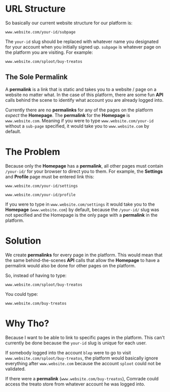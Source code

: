 # URL Structure

So basically our current website structure for our platform is:

`www.website.com/your-id/subpage`

The `your-id` slug should be replaced with whatever name you designated for your account when you initially signed up. `subpage` is whatever page on the platform you are visiting. For example:

`www.website.com/sploot/buy-treatos`

## The Sole Permalink

A **permalink** is a link that is static and takes you to a website / page on a website no matter what. In the case of this platform, there are some fun **API** calls behind the scene to identify what account you are already logged into. 

Currently there are no **permalinks** for any of the pages on the platform _expect_ the **Homepage**. The **permalink** for the **Homepage** is `www.website.com`. Meaning if you were to type `www.website.com/your-id` without a `sub-page` specified, it would take you to `www.website.com` by default.


# The Problem

Because only the **Homepage** has a **permalink**, all other pages must contain `/your-id/` for your browser to direct you to them. For example, the **Settings** and **Profile** page must be entered link this:

`www.website.com/your-id/settings`

`www.website.com/your-id/profile`

If you were to type in `www.website.com/settings` it would take you to the **Homepage** (`www.website.com`) by default, because the `/your-id/` slug was not specified and the Homepage is the only page with a **permalink** in the platform.

# Solution

We create **permalinks** for every page in the platform. This would mean that the same behind-the-scenes **API** calls that allow the **Homepage** to have a permalink would also be done for other pages on the platform. 

So, instead of having to type:

`www.website.com/sploot/buy-treatos`

You could type:

`www.website.com/buy-treatos`

# Why Tho?

Because I want to be able to link to specific pages in the platform. This can't currently be done because the `your-id` slug is unique for each user.

If somebody logged into the account `blep` were to go to visit `www.website.com/sploot/buy-treatos`, the platform would basically ignore everything after `www.website.com` because the account `sploot` could not be validated.

If there were a **permalink** (`www.website.com/buy-treatos`), Comrade could access the treato store from whatever account he was logged into.
